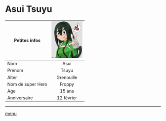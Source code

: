 # Asui Tsuyu

|Petites infos    | <img src="https://github.com/laurorus/sitewebcour/blob/main/Tsuyu_Asui_Infobox.webp" alt="Éditer sur GitLab" width="100px"/>            |
|-----------------|:-----------:|
|Nom              | Asui        |
|Prénom           | Tsuyu       |
|Alter            | Grenouille  |
|Nom de super Hero| Froppy      |
|Age              | 15 ans      |
|Anniversaire     | 12 février  |

___
[menu](https://github.com/laurorus/sitewebcour/blob/main/README.md)
